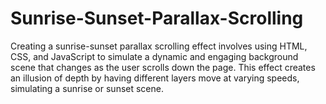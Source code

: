 # Sunrise-Sunset-Parallax-Scrolling
Creating a sunrise-sunset parallax scrolling effect involves using HTML, CSS, and JavaScript to simulate a dynamic and engaging background scene that changes as the user scrolls down the page. This effect creates an illusion of depth by having different layers move at varying speeds, simulating a sunrise or sunset scene.
